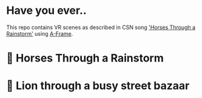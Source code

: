 # Have you ever..

This repo contains VR scenes as described in CSN song ['Horses Through a Rainstorm'](https://youtu.be/MV3xdoPjFuM) using [A-Frame](https://aframe.io/).

#  🐎 Horses Through a Rainstorm



# 🦁 Lion through a busy street bazaar
